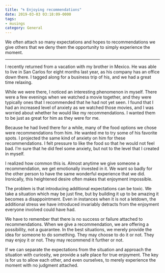 ```yaml
---
title: "🌀 Enjoying recommendations"
date: 2019-03-03 03:18:09-0000
tags:
- musings
category: General
---
```


We often attach so many expectations and hopes to recommendations we give others that we deny them the opportunity to simply experience the moment.

***

I recently returned from a vacation with my brother in Mexico. He was able to live in San Carlos for eight months last year, as his company has an office down there. I tagged along for a business trip of his, and we had a great time relaxing.

While we were there, I noticed an interesting phenomenon in myself. There were a few evenings when we watched a movie together, and they were typically ones that I recommended that he had not yet seen. I found that I had an increased level of anxiety as we watched those movies, and I was worried about whether he would like my recommendations. I wanted them to be just as great for him as they were for me.

Because he had lived there for a while, many of the food options we chose were recommendations from him. He wanted me to try some of his favorite spots. I projected the same kind of anxiety on him for these recommendations. I felt pressure to like the food so that he would not feel bad. I’m sure that he did feel some anxiety, but not to the level that I created in myself.

I realized how common this is. Almost anytime we give someone a recommendation, we get emotionally invested in it. We want so badly for the other person to have the same wonderful experience that we did. Ironically, this heightened desire often makes that enjoyment impossible.

The problem is that introducing additional expectations can be toxic. We take a situation which may be just fine, but by building it up to be amazing it becomes a disappointment. Even in instances when it is not a letdown, the additional stress we have introduced invariably detracts from the enjoyment everyone involved could have had.

We have to remember that there is no success or failure attached to recommendations. When we give a recommendation, we are offering a possibility, not a guarantee. In the best situations, we merely provide the idea for someone to do something. They may choose to do it or not. They may enjoy it or not. They may recommend it further or not.

If we can separate the expectations from the situation and approach the situation with curiosity, we provide a safe place for true enjoyment. The key is for us to allow each other, and even ourselves, to merely experience the moment with no judgment attached.